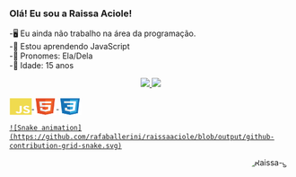 ### Olá! Eu sou a Raissa Aciole!

-🖥 Eu ainda não trabalho na área da programação.<br>
-📖 Estou aprendendo JavaScript<br>
-🍄 Pronomes: Ela/Dela<br>
-🍒 Idade: 15 anos<br>

<div align="center">
  <a href="https://github.com/rafaballerini">
  <img height="150em" src="https://github-readme-stats.vercel.app/api?username=raissaaciole&show_icons=true&theme=bear&include_all_commits=true&count_private=true"/>
  <img height="150em" src="https://github-readme-stats.vercel.app/api/top-langs/?username=raissaaciole&layout=compact&langs_count=7&theme=bear"/>
</div>
  
  <div style="display: inline_block"><br>
  <img align="center" alt="Raissa-Js" height="30" width="40" src="https://raw.githubusercontent.com/devicons/devicon/master/icons/javascript/javascript-plain.svg">
  <img align="center" alt="Raissa-HTML" height="30" width="40" src="https://raw.githubusercontent.com/devicons/devicon/master/icons/html5/html5-original.svg">
  <img align="center" alt="Raissa-CSS" height="30" width="40" src="https://raw.githubusercontent.com/devicons/devicon/master/icons/css3/css3-original.svg">
  
    ![Snake animation](https://github.com/rafaballerini/raissaaciole/blob/output/github-contribution-grid-snake.svg)
  
  </div>
  
  <img align="right" alt="Raissa-gif" height="100" style="border-radius:50px;" src="https://media1.giphy.com/media/gH6RdUJhEopptliMZD/giphy.gif?cid=790b7611b8ec297ca7ce166c70c25eabe540ea5599d9acb4&rid=giphy.gif&c<t=g">
